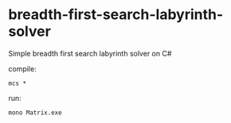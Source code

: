 # breadth-first-search-labyrinth-solver
Simple breadth first search labyrinth solver on C#

compile: 

    mcs *
    
run:
    
    mono Matrix.exe
